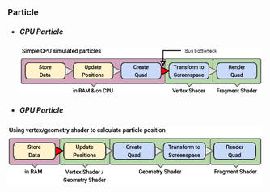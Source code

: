 ### Particle

* ##### CPU Particle

  ![image-20200921175115697](particle.assets/image-20200921175115697.png)

* ##### GPU Particle

![image-20200921175124512](particle.assets/image-20200921175124512.png)

